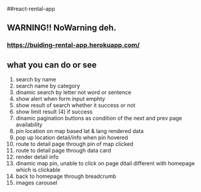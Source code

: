 ##react-rental-app

## WARNING!! NoWarning deh.

### https://buiding-rental-app.herokuapp.com/

## what you can do or see
1. search by name
2. search name by category
3. dinamic search by letter not word or sentence
4. show alert when form input emphty
5. show result of search whether it success or not
6. show limit result (4) if success
7. dinamic pagination buttons as condition of the next and prev page availability 
8. pin location on map based lat & lang rendered data
9. pop up location detail/info when pin hovered
10. route to detail page through pin of map clicked
11. route to detail page through data card
12. render detail info
13. dinamic map pin, unable to click on page ditail different with homepage which is clickable
14. back to homepage through breadcrumb
15. images carousel
